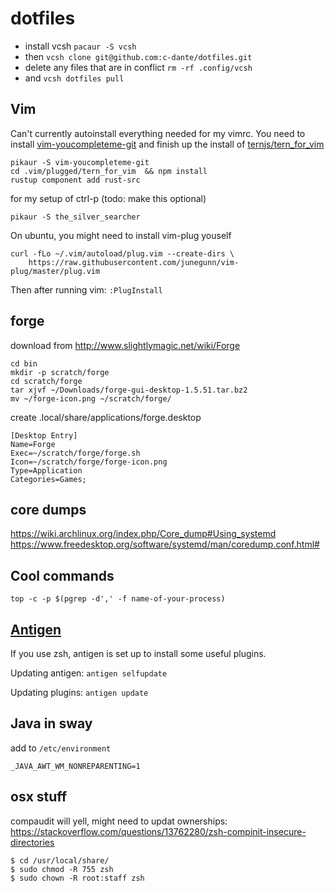 # dotfiles

+ install vcsh `pacaur -S vcsh`
+ then `vcsh clone git@github.com:c-dante/dotfiles.git`
+ delete any files that are in conflict `rm -rf .config/vcsh`
+ and `vcsh dotfiles pull`

## Vim
Can't currently autoinstall everything needed for my vimrc.
You need to install [vim-youcompleteme-git](https://aur.archlinux.org/packages/vim-youcompleteme-git/)
and finish up the install of [ternjs/tern_for_vim](https://github.com/ternjs/tern_for_vim)
```
pikaur -S vim-youcompleteme-git
cd .vim/plugged/tern_for_vim  && npm install
rustup component add rust-src
```

for my setup of ctrl-p (todo: make this optional)
```
pikaur -S the_silver_searcher
```

On ubuntu, you might need to install vim-plug youself
```
curl -fLo ~/.vim/autoload/plug.vim --create-dirs \
    https://raw.githubusercontent.com/junegunn/vim-plug/master/plug.vim
```

Then after running vim: `:PlugInstall`

## forge
download from http://www.slightlymagic.net/wiki/Forge
```
cd bin
mkdir -p scratch/forge
cd scratch/forge
tar xjvf ~/Downloads/forge-gui-desktop-1.5.51.tar.bz2
mv ~/forge-icon.png ~/scratch/forge/
```

create .local/share/applications/forge.desktop
```
[Desktop Entry]
Name=Forge
Exec=~/scratch/forge/forge.sh
Icon=~/scratch/forge/forge-icon.png
Type=Application
Categories=Games;
```

## core dumps
https://wiki.archlinux.org/index.php/Core_dump#Using_systemd
https://www.freedesktop.org/software/systemd/man/coredump.conf.html#

## Cool commands
`top -c -p $(pgrep -d',' -f name-of-your-process)`

## [Antigen](https://github.com/zsh-users/antigen/)
If you use zsh, antigen is set up to install some useful plugins.

Updating antigen: `antigen selfupdate`

Updating plugins: `antigen update`

## Java in sway
add to `/etc/environment`
```
_JAVA_AWT_WM_NONREPARENTING=1
```

## osx stuff
compaudit will yell, might need to updat ownerships:
https://stackoverflow.com/questions/13762280/zsh-compinit-insecure-directories
```
$ cd /usr/local/share/
$ sudo chmod -R 755 zsh
$ sudo chown -R root:staff zsh
```

